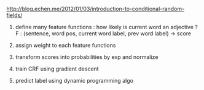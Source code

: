 
http://blog.echen.me/2012/01/03/introduction-to-conditional-random-fields/

1. define many feature functions : how likely is current word an adjective ?
F : (sentence, word pos, current word label, prev word label) -> score

2. assign weight to each feature functions

3. transform scores into probabilities by exp and normalize

4. train CRF using gradient descent

5. predict label using dynamic programming algo 
